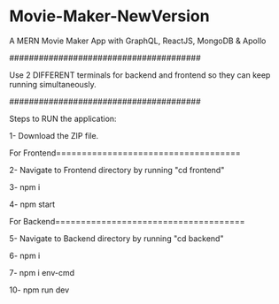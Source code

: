 # Movie-Maker-NewVersion
A MERN Movie Maker App with GraphQL, ReactJS, MongoDB &amp; Apollo

#######################################

Use 2 DIFFERENT terminals for backend and frontend so they can keep running simultaneously.

#######################################

Steps to RUN the application:

1- Download the ZIP file.

For Frontend====================================

2- Navigate to Frontend directory by running "cd frontend"

3- npm i

4- npm start

For Backend=====================================

5- Navigate to Backend directory by running "cd backend"

6- npm i

7- npm i env-cmd

10- npm run dev

